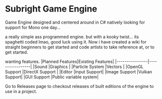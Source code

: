 # Subright Game Engine
Game Engine designed and centered around in C# natively looking for support for Mono one day...

a really simple ass programmed engine.
but with a kooky twist... its spaghetti coded lmao, good luck using it.
Now i have created a wiki for straight beginners to get started and code artists to take reference at, or to get started.

wanting features.
|Planned Features|Existing Features|
|----------------|-----------------|
|Sound           |Graphics         |
|Particle System |Vectors          |
|OpenGL Support  |DirectX Support  |
|Editor          |Input Support|
|Image Support   |Vulkan Support|
|GUI Support     |Public variable system|

Go to Releases page to checkout releases of built editions of the engine to use in a project.
